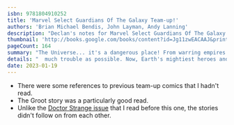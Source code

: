 ```yaml
---
isbn: 9781804910252
title: 'Marvel Select Guardians Of The Galaxy Team-up!'
authors: 'Brian Michael Bendis, John Layman, Andy Lanning'
description: "Declan's notes for Marvel Select Guardians Of The Galaxy Team-up! by Brian Michael Bendis, John Layman, Andy Lanning."
thumbnail: 'http://books.google.com/books/content?id=Jg11zwEACAAJ&printsec=frontcover&img=1&zoom=5&source=gbs_api'
pageCount: 164
summary: "The Universe... it's a dangerous place! From warring empires to cosmic terrorists, there's a whole plague of flarking morons out there looking to cause as"
details: "  much trouble as possible. Now, Earth's mightiest heroes and the Guardians of the Galaxy stand together, ready to fight for those who have no one to fight for them. Guest-starring the Avengers, She-Hulk, Ant-Man and many more, get ready to discover the greatest star-spanning, titanic team-ups the mighty world of Marvel has to offer! Reprinting Guardians Team-Up 1-2 & 4-8"
date: 2023-01-19
---
```


- There were some references to previous team-up comics that I hadn't read.
- The Groot story was a particularly good read.
- Unlike the [Doctor Strange issue](/reading/9781804910184/) that I read before this one, the stories didn't follow on from each other.
